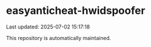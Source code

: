 # easyanticheat-hwidspoofer

Last updated: 2025-07-02 15:17:18

This repository is automatically maintained.
